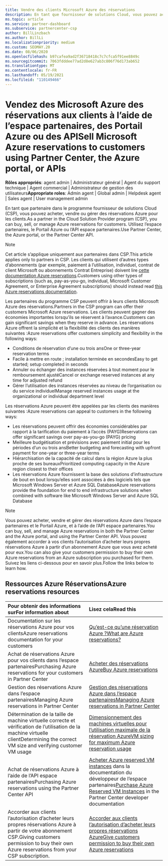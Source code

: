 ```yaml
---
title: Vendre des clients Microsoft Azure des réservations
description: En tant que fournisseur de solutions Cloud, vous pouvez acheter, vendre ou gérer des réservations Azure pour les clients. Utilisez l’espace partenaires, le Portail Azure ou l’API espace partenaires.
ms.topic: article
ms.service: partner-dashboard
ms.subservice: partnercenter-csp
author: BillLinzbach
ms.author: BillLi
ms.localizationpriority: medium
ms.custom: SEOMAY.20
ms.date: 08/06/2020
ms.openlocfilehash: b97cafea9ad2f36718418c7c7cfca5f91ee8849c
ms.sourcegitcommit: 7063fdddee77ad2d8e627ab3c806f76d173ab652
ms.translationtype: MT
ms.contentlocale: fr-FR
ms.lasthandoff: 05/19/2021
ms.locfileid: "110149466"
---
```

# <a name="sell-microsoft-azure-reservations-to-customers-using-partner-center-the-azure-portal-or-apis"></a><span data-ttu-id="0cf3e-104">Vendez des Microsoft Azure des réservations aux clients à l’aide de l’espace partenaires, des Portail Azure ou des API</span><span class="sxs-lookup"><span data-stu-id="0cf3e-104">Sell Microsoft Azure reservations to customers using Partner Center, the Azure portal, or APIs</span></span>

<span data-ttu-id="0cf3e-105">**Rôles appropriés**: agent admin | Administrateur général | Agent du support technique | Agent commercial | Administrateur de gestion des utilisateurs</span><span class="sxs-lookup"><span data-stu-id="0cf3e-105">**Appropriate roles**: Admin agent | Global admin | Helpdesk agent | Sales agent | User management admin</span></span>

<span data-ttu-id="0cf3e-106">En tant que partenaire dans le programme fournisseur de solutions Cloud (CSP), vous pouvez acheter, vendre ou gérer des réservations Azure pour les clients.</span><span class="sxs-lookup"><span data-stu-id="0cf3e-106">As a partner in the Cloud Solution Provider program (CSP), you can buy, sell, or manage Azure reservations for customers.</span></span> <span data-ttu-id="0cf3e-107">Utilisez l’espace partenaires, le Portail Azure ou l’API espace partenaires.</span><span class="sxs-lookup"><span data-stu-id="0cf3e-107">Use Partner Center, the Azure portal, or the Partner Center API.</span></span>

> [!NOTE]
> <span data-ttu-id="0cf3e-108">Cet article s’applique uniquement aux partenaires dans CSP.</span><span class="sxs-lookup"><span data-stu-id="0cf3e-108">This article applies only to partners in CSP.</span></span> <span data-ttu-id="0cf3e-109">Les clients qui utilisent d’autres types d’abonnements (par exemple, paiement à l’utilisation, individuel, contrat de client Microsoft ou abonnements Contrat Entreprise) doivent lire [cette documentation Azure reservations](/azure/cost-management-billing/reservations).</span><span class="sxs-lookup"><span data-stu-id="0cf3e-109">Customers using other types of subscriptions (such as, pay-as-you-go, individual, Microsoft Customer Agreement, or Enterprise Agreement subscriptions) should instead read [this Azure reservations documentation](/azure/cost-management-billing/reservations).</span></span>

<span data-ttu-id="0cf3e-110">Les partenaires du programme CSP peuvent offrir à leurs clients Microsoft Azure des réservations.</span><span class="sxs-lookup"><span data-stu-id="0cf3e-110">Partners in the CSP program can offer their customers Microsoft Azure reservations.</span></span> <span data-ttu-id="0cf3e-111">Les clients peuvent gagner des économies importantes lorsqu’ils se réservent à l’avance.</span><span class="sxs-lookup"><span data-stu-id="0cf3e-111">Customers can gain significant savings when they reserve in advance.</span></span> <span data-ttu-id="0cf3e-112">Les réservations Azure offrent la simplicité et la flexibilité des clients des manières suivantes :</span><span class="sxs-lookup"><span data-stu-id="0cf3e-112">Azure reservations offer customers simplicity and flexibility in the following ways:</span></span>

- <span data-ttu-id="0cf3e-113">Conditions de réservation d’une ou trois ans</span><span class="sxs-lookup"><span data-stu-id="0cf3e-113">One or three-year reservation terms</span></span>
- <span data-ttu-id="0cf3e-114">Facile à mettre en route ; installation terminée en secondes</span><span class="sxs-lookup"><span data-stu-id="0cf3e-114">Easy to get started; setup completed in seconds</span></span>
- <span data-ttu-id="0cf3e-115">Annuler ou échanger des instances réservées à tout moment pour le remboursement ajusté</span><span class="sxs-lookup"><span data-stu-id="0cf3e-115">Cancel or exchange reserved instances at any time for adjusted refund</span></span>
- <span data-ttu-id="0cf3e-116">Gérer l’utilisation des instances réservées au niveau de l’organisation ou du service individuel</span><span class="sxs-lookup"><span data-stu-id="0cf3e-116">Manage reserved instances usage at the organizational or individual department level</span></span>

<span data-ttu-id="0cf3e-117">Les réservations Azure peuvent être appelées par les clients des manières suivantes :</span><span class="sxs-lookup"><span data-stu-id="0cf3e-117">Azure reservations can appeal to customers in the following ways:</span></span>

- <span data-ttu-id="0cf3e-118">Les réservations peuvent offrir des économies considérables par rapport à la tarification du paiement à l’accès (PAYG)</span><span class="sxs-lookup"><span data-stu-id="0cf3e-118">Reservations can offer significant savings over pay-as-you-go (PAYG) pricing</span></span>
- <span data-ttu-id="0cf3e-119">Meilleure budgétisation et prévisions avec paiement initial pour les périodes d’un ou trois ans</span><span class="sxs-lookup"><span data-stu-id="0cf3e-119">Better budgeting and forecasting with upfront payment for one-year or three-year terms</span></span>
- <span data-ttu-id="0cf3e-120">Hiérarchisation de la capacité de calcul dans la région Azure la plus proche de ses bureaux</span><span class="sxs-lookup"><span data-stu-id="0cf3e-120">Prioritized computing capacity in the Azure region closest to their offices</span></span>
- <span data-ttu-id="0cf3e-121">Les réservations Azure fournissent la base des solutions d’infrastructure de bout en bout lorsqu’elles sont associées à des logiciels tels que Microsoft Windows Server et Azure SQL Database</span><span class="sxs-lookup"><span data-stu-id="0cf3e-121">Azure reservations provide the foundation for end to end infrastructure solutions when combined with software like Microsoft Windows Server and Azure SQL Database</span></span>

>[!NOTE]
> <span data-ttu-id="0cf3e-122">Vous pouvez acheter, vendre et gérer des réservations Azure dans l’espace partenaires et le Portail Azure, et à l’aide de l’API espace partenaires.</span><span class="sxs-lookup"><span data-stu-id="0cf3e-122">You can buy, sell, and manage Azure reservations in both the Partner Center and the Azure portal, and using the Partner Center API.</span></span> <span data-ttu-id="0cf3e-123">Vous pouvez également accorder à vos clients l’autorisation d’acheter leurs propres réservations Azure à partir d’un abonnement Azure que vous avez acheté pour eux.</span><span class="sxs-lookup"><span data-stu-id="0cf3e-123">You can also give your customers permission to buy their own Azure reservations from an Azure subscription you purchased for them.</span></span> <span data-ttu-id="0cf3e-124">Suivez les liens ci-dessous pour en savoir plus.</span><span class="sxs-lookup"><span data-stu-id="0cf3e-124">Follow the links below to learn how.</span></span>

## <a name="azure-reservations-resources"></a><span data-ttu-id="0cf3e-125">Ressources Azure Réservations</span><span class="sxs-lookup"><span data-stu-id="0cf3e-125">Azure reservations resources</span></span>

|<span data-ttu-id="0cf3e-126">**Pour obtenir des informations sur**</span><span class="sxs-lookup"><span data-stu-id="0cf3e-126">**For information about**</span></span>   |<span data-ttu-id="0cf3e-127">**Lisez cela**</span><span class="sxs-lookup"><span data-stu-id="0cf3e-127">**Read this**</span></span>    |
|:-----------------------------|:-----------------|
| <span data-ttu-id="0cf3e-128">Documentation sur les réservations Azure pour vos clients</span><span class="sxs-lookup"><span data-stu-id="0cf3e-128">Azure reservations documentation for your customers</span></span> | [<span data-ttu-id="0cf3e-129">Qu’est-ce qu’une réservation Azure ?</span><span class="sxs-lookup"><span data-stu-id="0cf3e-129">What are Azure reservations?</span></span>](/azure/billing/billing-save-compute-costs-reservations)
|<span data-ttu-id="0cf3e-130">Achat de réservations Azure pour vos clients dans l’espace partenaires</span><span class="sxs-lookup"><span data-stu-id="0cf3e-130">Purchasing Azure reservations for your customers in Partner Center</span></span>   |[<span data-ttu-id="0cf3e-131">Acheter des réservations Azure</span><span class="sxs-lookup"><span data-stu-id="0cf3e-131">Buy Azure reservations</span></span>](azure-reservations-buying.md)
|<span data-ttu-id="0cf3e-132">Gestion des réservations Azure dans l’espace partenaires</span><span class="sxs-lookup"><span data-stu-id="0cf3e-132">Managing Azure reservations in Partner Center</span></span> | [<span data-ttu-id="0cf3e-133">Gestion des réservations Azure dans l’espace partenaires</span><span class="sxs-lookup"><span data-stu-id="0cf3e-133">Managing Azure reservations in Partner Center</span></span>](azure-reservations-manage.md)
|<span data-ttu-id="0cf3e-134">Détermination de la taille de machine virtuelle correcte et vérification de l’utilisation de la machine virtuelle client</span><span class="sxs-lookup"><span data-stu-id="0cf3e-134">Determining the correct VM size and verifying customer VM usage</span></span>   |[<span data-ttu-id="0cf3e-135">Dimensionnement des machines virtuelles pour l’utilisation maximale de la réservation Azure</span><span class="sxs-lookup"><span data-stu-id="0cf3e-135">VM sizing for maximum Azure reservation usage</span></span>](azure-usage.md)   |
|<span data-ttu-id="0cf3e-136">Achat de réservations Azure à l’aide de l’API espace partenaires</span><span class="sxs-lookup"><span data-stu-id="0cf3e-136">Purchasing Azure reservations using the Partner Center API</span></span> | <span data-ttu-id="0cf3e-137">[Acheter Azure reserved VM instances](/partner-center/develop/purchase-azure-reservations) dans la documentation du développeur de l’espace partenaires</span><span class="sxs-lookup"><span data-stu-id="0cf3e-137">[Purchase Azure Reserved VM Instances](/partner-center/develop/purchase-azure-reservations) in the Partner Center developer documentation</span></span>   |
|<span data-ttu-id="0cf3e-138">Accorder aux clients l’autorisation d’acheter leurs propres réservations Azure à partir de votre abonnement CSP.</span><span class="sxs-lookup"><span data-stu-id="0cf3e-138">Giving customers permission to buy their own Azure reservations from your CSP subscription.</span></span> | [<span data-ttu-id="0cf3e-139">Accorder aux clients l’autorisation d’acheter leurs propres réservations Azure</span><span class="sxs-lookup"><span data-stu-id="0cf3e-139">Give customers permission to buy their own Azure reservations</span></span>](give-customers-permission.md)   |
